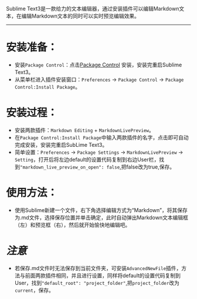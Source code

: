 
Sublime Text3是一款给力的文本编辑器，通过安装插件可以编辑Markdown文本，在编辑Markdown文本的同时可以实时预览编辑效果。

_______________________________________________________________________________

# 安装准备：

* 安装`Package Control`：点击[Package Control][] 安装，安装完重启Sublime Text3。
* 从菜单栏进入插件安装窗口：`Preferences` → `Package Control` → `Package Control:Install Package`。

# 安装过程：

* 安装两款插件：`Markdown Editing` + `MarkdownLivePreview`。
* 在`Package Control:Install Package`中输入两款插件的名字，点击即可自动完成安装，安装完重启SubLime Text3。
* 简单设置：`Preferences` → `Package Settings` → `MarkdownLivePreview` → `Setting`，打开后将左边default的设置代码复制到右边User栏，找到`"markdown_live_preview_on_open": false`,把false改为true,保存。

# 使用方法：

* 使用Sublime新建一个文件，右下角选择编辑方式为“Markdown”，将其保存为.md文件，选择保存位置并单击确定，此时自动弹出Markdown文本编辑框（左）和预览框（右），然后就开始愉快地编辑吧。

# _注意_
* 若保存.md文件时无法保存到当前文件夹，可安装`AdvancedNewFile`插件，方法与前面两款插件相同，并且进行设置，同样将default的设置代码复制到User，找到`"default_root": "project_folder"`,把`project_folder`改为`current`，保存。

[Package Control]: https://packagecontrol.io/ "下载链接"
